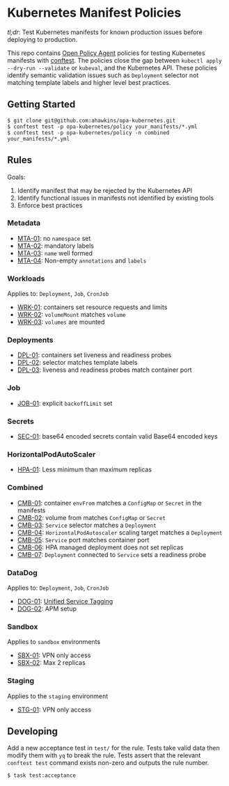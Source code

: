# Kubernetes Manifest Policies

_tl;dr_: Test Kubernetes manifests for known production issues before
deploying to production.

This repo contains [Open Policy Agent][opa] policies for testing
Kubernetes manifests with [conftest][]. The policies close the gap
between `kubectl apply --dry-run --validate` or `kubeval`, and the
Kubernetes API. These policies identify semantic validation issues
such as `Deployment` selector not matching template labels and higher
level best practices.

## Getting Started

```
$ git clone git@github.com:ahawkins/opa-kubernetes.git
$ conftest test -p opa-kubernetes/policy your_manifests/*.yml
$ conftest test -p opa-kubernetes/policy -n combined your_manifests/*.yml
```

## Rules

Goals:

1. Identify manifest that may be rejected by the Kubernetes API
1. Identify functional issues in manifests not identified by existing
   tools
1. Enforce best practices

### Metadata

- [MTA-01](RULES.md#MTA-01): no `namespace` set
- [MTA-02](RULES.md#MTA-02): mandatory labels
- [MTA-03](RULES.md#MTA-03): `name` well formed
- [MTA-04](RULES.md#MTA-04): Non-empty `annotations` and `labels`

### Workloads

Applies to: `Deployment`, `Job`, `CronJob`

- [WRK-01](RULES.md#WRK-01): containers set resource requests and limits
- [WRK-02](RULES.md#WRK-02): `volumeMount` matches `volume`
- [WRK-03](RULES.md#WRK-03): `volumes` are mounted

### Deployments

- [DPL-01](RULES.md#DPL-01): containers set liveness and readiness probes
- [DPL-02](RULES.md#DPL-02): selector matches template labels
- [DPL-03](RULES.md#DPL-03): liveness and readiness probes match container port

### Job

- [JOB-01](RULES.md#JOB-01): explicit `backoffLimit` set

### Secrets

- [SEC-01](RULES.md#SEC-01): base64 encoded secrets contain valid Base64 encoded keys

### HorizontalPodAutoScaler

- [HPA-01](RULES.md#HPA-01): Less minimum than maximum replicas

### Combined

- [CMB-01](RULES.md#CMB-01): container `envFrom` matches a `ConfigMap` or `Secret` in the manifests
- [CMB-02](RULES.md#CMB-02): volume from matches `ConfigMap` or `Secret`
- [CMB-03](RULES.md#CMB-03): `Service` selector matches a `Deployment`
- [CMB-04](RULES.md#CMB-04): `HorizontalPodAutoscaler` scaling target matches a `Deployment`
- [CMB-05](RULES.md#CMB-05): `Service` port matches container port
- [CMB-06](RULES.md#CMB-06): HPA managed deployment does not set replicas
- [CMB-07](RULES.md#CMB-07): `Deployment` connected to `Service` sets
  a readiness probe

### DataDog

Applies to: `Deployment`, `Job`, `CronJob`

- [DOG-01](RULES.md#DOG-01): [Unified Service
  Tagging](https://docs.datadoghq.com/getting_started/tagging/unified_service_tagging/?tab=kubernetes)
- [DOG-02](RULES.md#DOG-02): APM setup

[opa]: https://www.openpolicyagent.org/
[conftest]: https://conftest.dev

### Sandbox

Applies to `sandbox` environments

- [SBX-01](RULES.md#STG-01): VPN only access
- [SBX-02](RULES.md#STG-01): Max 2 replicas

### Staging

Applies to the `staging` environment

- [STG-01](RULES.md#SBX-01): VPN only access

## Developing

Add a new acceptance test in `test/` for the rule. Tests take valid
data then modify them with `yq` to break the rule. Tests assert that
the relevant `conftest test` command exists non-zero and outputs the
rule number.

```
$ task test:acceptance
```
